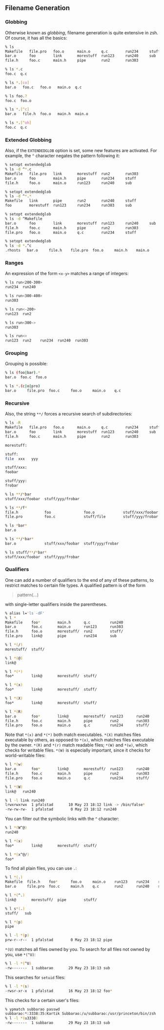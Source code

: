 ## Filename Generation

### Globbing

Otherwise known as _globbing_, filename generation is quite extensive in zsh. Of course, it has all the basics:

```bash
% ls
Makefile   file.pro   foo.o      main.o     q.c        run234     stuff
bar.o      foo        link       morestuff  run123     run240     sub
file.h     foo.c      main.h     pipe       run2       run303
```

```bash
% ls *.c
foo.c  q.c
```

```bash
% ls *.[co]
bar.o   foo.c   foo.o   main.o  q.c
```

```bash
% ls foo.?
foo.c  foo.o
```

```bash
% ls *.[^c]
bar.o   file.h  foo.o   main.h  main.o
```

```bash
% ls *.[^oh]
foo.c  q.c
```

### Extended Globbing

Also, if the `EXTENDEDGLOB` option is set, some new features are activated. For example, the `^` character negates the pattern following it:

```bash
% setopt extendedglob
% ls -d ^*.c
Makefile   file.pro   link       morestuff  run2       run303
bar.o      foo        main.h     pipe       run234     stuff
file.h     foo.o      main.o     run123     run240     sub
```

```bash
% setopt extendedglob
% ls -d ^*.*
Makefile   link       pipe       run2       run240     stuff
foo        morestuff  run123     run234     run303     sub
```

```bash
% setopt extendedglob
% ls -d ^Makefile
bar.o      foo        link       morestuff  run123     run240     sub
file.h     foo.c      main.h     pipe       run2       run303
file.pro   foo.o      main.o     q.c        run234     stuff
```

```bash
% setopt extendedglob
% ls -d *.^c
.rhosts   bar.o     file.h    file.pro  foo.o     main.h    main.o
```

### Ranges

An expression of the form `<x-y>` matches a range of integers:

```bash
% ls run<200-300>
run234  run240
```

```bash
% ls run<300-400>
run303
```

```bash
% ls run<-200>
run123  run2
```

```bash
% ls run<300->
run303
```

```bash
% ls run<>
run123  run2    run234  run240  run303
```

### Grouping

Grouping is possible:

```bash
% ls (foo|bar).*
bar.o  foo.c  foo.o
```

```bash
% ls *.(c|o|pro)
bar.o     file.pro  foo.c     foo.o     main.o    q.c
```

### Recursive

Also, the string `**/` forces a recursive search of subdirectories:

```bash
% ls -R
Makefile   file.pro   foo.o      main.o     q.c        run234     stuff
bar.o      foo        link       morestuff  run123     run240     sub
file.h     foo.c      main.h     pipe       run2       run303

morestuff:

stuff:
file  xxx   yyy

stuff/xxx:
foobar

stuff/yyy:
frobar
```

```bash
% ls **/*bar
stuff/xxx/foobar  stuff/yyy/frobar
```

```bash
% ls **/f*
file.h            foo               foo.o             stuff/xxx/foobar
file.pro          foo.c             stuff/file        stuff/yyy/frobar
```

```bash
% ls *bar*
bar.o
```

```bash
% ls **/*bar*
bar.o             stuff/xxx/foobar  stuff/yyy/frobar
```

```bash
% ls stuff/**/*bar*
stuff/xxx/foobar  stuff/yyy/frobar
```

### Qualifiers

One can add a number of qualifiers to the end of any of these patterns, to restrict matches to certain file types. A qualified pattern is of the form

> pattern(...)

with single-letter qualifiers inside the parentheses.

```bash
% alias l='ls -dF'
% l *
Makefile    foo*        main.h      q.c         run240
bar.o       foo.c       main.o      run123      run303
file.h      foo.o       morestuff/  run2        stuff/
file.pro    link@       pipe        run234      sub
```

```bash
% l *(/)
morestuff/  stuff/
```

```bash
% l *(@)
link@
```

```bash
% l *(*)
foo*        link@       morestuff/  stuff/
```

```bash
% l *(x)
foo*        link@       morestuff/  stuff/
```

```bash
% l *(X)
foo*        link@       morestuff/  stuff/
```

```bash
% l *(R)
bar.o       foo*        link@       morestuff/  run123      run240
file.h      foo.c       main.h      pipe        run2        run303
file.pro    foo.o       main.o      q.c         run234      stuff/
```

Note that `*(x)` and `*(*)` both match executables. `*(X)` matches files executable by others, as opposed to `*(x)`, which matches files executable by the owner. `*(R)` and `*(r)` match readable files; `*(W)` and `*(w)`, which checks for writable files. `*(W)` is especially important, since it checks for world-writable files:

```bash
% l *(w)
bar.o       foo*        link@       morestuff/  run123      run240
file.h      foo.c       main.h      pipe        run2        run303
file.pro    foo.o       main.o      q.c         run234      stuff/
```

```bash
% l *(W)
link@   run240
```

```bash
% l -l link run240
lrwxrwxrwx  1 pfalstad       10 May 23 18:12 link -> /bin/false*
-rw-rw-rw-  1 pfalstad        0 May 23 18:12 run240
```

You can filter out the symbolic links with the `^` character:

```bash
% l *(W^@)
run240
```

```bash
% l *(x)
foo*        link@       morestuff/  stuff/
```

```bash
% l *(x^@/)
foo*
```

To find all plain files, you can use `.`:

```bash
% l *(.)
Makefile  file.h    foo*      foo.o     main.o    run123    run234    run303
bar.o     file.pro  foo.c     main.h    q.c       run2      run240    sub
```

```bash
% l *(^.)
link@       morestuff/  pipe        stuff/
```

```bash
% l s*(.)
stuff/   sub
```

```bash
% l *(p)
pipe
```

```bash
% l -l *(p)
prw-r--r--  1 pfalstad        0 May 23 18:12 pipe
```

`*(U)` matches all files owned by you. To search for all files not owned by you, use `*(^U)`:

```bash
% l -l *(^U)
-rw-------  1 subbarao       29 May 23 18:13 sub
```

This searches for `setuid` files:

```bash
% l -l *(s)
-rwsr-xr-x  1 pfalstad       16 May 23 18:12 foo*
```

This checks for a certain user's files:

```bash
% ypmatch subbarao passwd
subbarao:*:3338:35:Kartik Subbarao:/u/subbarao:/usr/princeton/bin/zsh
% l -l *(u3338)
-rw-------  1 subbarao       29 May 23 18:13 sub
```
